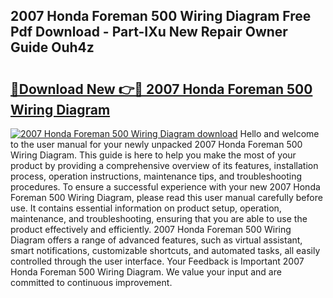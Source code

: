 ## 2007 Honda Foreman 500 Wiring Diagram Free Pdf Download - Part-IXu New Repair Owner Guide Ouh4z

# <h2><a href="http://dfs8b5.blite.top/?on=2007+Honda+Foreman+500+Wiring+Diagram">🔗Download New 👉🔴 2007 Honda Foreman 500 Wiring Diagram</a></h2>

[![2007 Honda Foreman 500 Wiring Diagram download](https://i.imgur.com/lujVjoI.png)](http://dfs8b5.blite.top/?on=2007+Honda+Foreman+500+Wiring+Diagram)
Hello and welcome to the user manual for your newly unpacked 2007 Honda Foreman 500 Wiring Diagram. This guide is here to help you make the most of your product by providing a comprehensive overview of its features, installation process, operation instructions, maintenance tips, and troubleshooting procedures. To ensure a successful experience with your new 2007 Honda Foreman 500 Wiring Diagram, please read this user manual carefully before use. It contains essential information on product setup, operation, maintenance, and troubleshooting, ensuring that you are able to use the product effectively and efficiently. 2007 Honda Foreman 500 Wiring Diagram offers a range of advanced features, such as virtual assistant, smart notifications, customizable shortcuts, and automated tasks, all easily controlled through the user interface. Your Feedback is Important 2007 Honda Foreman 500 Wiring Diagram. We value your input and are committed to continuous improvement.
